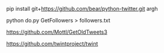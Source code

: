 pip install git+https://github.com/bear/python-twitter.git argh

python do.py GetFollowers > followers.txt

https://github.com/Mottl/GetOldTweets3

https://github.com/twintproject/twint
